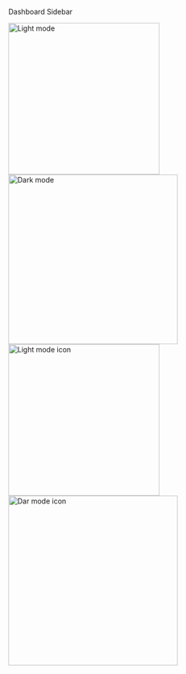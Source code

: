 Dashboard Sidebar


<img src="https://github.com/user-attachments/assets/cfe7c82e-7a3c-46a1-a6fb-e1e152abedf1" width="300" height=auto alt="Light mode">
<img src="https://github.com/user-attachments/assets/07cc42a8-29ce-446d-85ec-893989fd5a06" width="336" height=auto alt="Dark mode">
<img src="https://github.com/user-attachments/assets/f5c78773-f44a-4590-904f-bccccdca060c" width="300" height=auto alt="Light mode icon">
<img src="https://github.com/user-attachments/assets/56c9c9c2-1062-43bd-8ce4-67c6d52cd3cf" width="336" height=auto alt="Dar mode icon">
